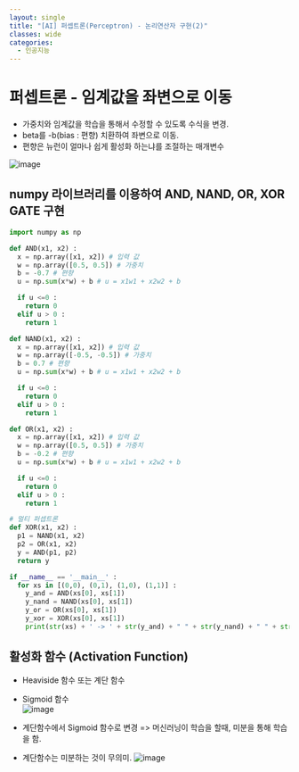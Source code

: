 ```yaml
---
layout: single
title: "[AI] 퍼셉트론(Perceptron) - 논리연산자 구현(2)"   
classes: wide
categories:
  - 인공지능
---
```



# 퍼셉트론 - 임계값을 좌변으로 이동  
+ 가중치와 임계값을 학습을 통해서 수정할 수 있도록 수식을 변경.
+ beta를 -b(bias : 편향) 치환하여 좌변으로 이동.
+ 편향은 뉴런이 얼마나 쉽게 활성화 하는냐를 조절하는 매개변수

![image](https://user-images.githubusercontent.com/47412229/206053727-641235cf-2991-46d4-9748-f791b65638ad.png)

## numpy 라이브러리를 이용하여 AND, NAND, OR, XOR GATE 구현  

```python
import numpy as np

def AND(x1, x2) :
  x = np.array([x1, x2]) # 입력 값
  w = np.array([0.5, 0.5]) # 가중치
  b = -0.7 # 편향
  u = np.sum(x*w) + b # u = x1w1 + x2w2 + b  

  if u <=0 :
    return 0
  elif u > 0 :
    return 1

def NAND(x1, x2) :
  x = np.array([x1, x2]) # 입력 값
  w = np.array([-0.5, -0.5]) # 가중치
  b = 0.7 # 편향
  u = np.sum(x*w) + b # u = x1w1 + x2w2 + b  

  if u <=0 :
    return 0
  elif u > 0 :
    return 1

def OR(x1, x2) :
  x = np.array([x1, x2]) # 입력 값
  w = np.array([0.5, 0.5]) # 가중치
  b = -0.2 # 편향
  u = np.sum(x*w) + b # u = x1w1 + x2w2 + b  

  if u <=0 :
    return 0
  elif u > 0 :
    return 1

# 멀티 퍼셉트론 
def XOR(x1, x2) :
  p1 = NAND(x1, x2)
  p2 = OR(x1, x2)
  y = AND(p1, p2)
  return y

if __name__ == '__main__' :
  for xs in [(0,0), (0,1), (1,0), (1,1)] :
    y_and = AND(xs[0], xs[1])
    y_nand = NAND(xs[0], xs[1])
    y_or = OR(xs[0], xs[1])
    y_xor = XOR(xs[0], xs[1])
    print(str(xs) + ' -> ' + str(y_and) + " " + str(y_nand) + " " + str(y_or) + " " + str(y_xor))
```
## 활성화 함수 (Activation Function)  
+ Heaviside 함수 또는 계단 함수
+ Sigmoid 함수  
![image](https://user-images.githubusercontent.com/47412229/206066570-d5118635-881c-4d9f-815c-5e9749ab430e.png)

+ 계단함수에서 Sigmoid 함수로 변경 => 머신러닝이 학습을 할때, 미분을 통해 학습을 함.
+ 계단함수는 미분하는 것이 무의미. 
![image](https://user-images.githubusercontent.com/47412229/206067099-97083d4e-4516-449d-be2b-a89ff8924206.png)
